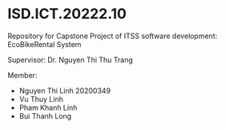 # ISD.ICT.20222.10
Repository for Capstone Project of ITSS software development: EcoBikeRental System

Supervisor: Dr. Nguyen Thi Thu Trang

Member:
  - Nguyen Thi Linh 20200349
  - Vu Thuy Linh
  - Pham Khanh Linh
  - Bui Thanh Long

